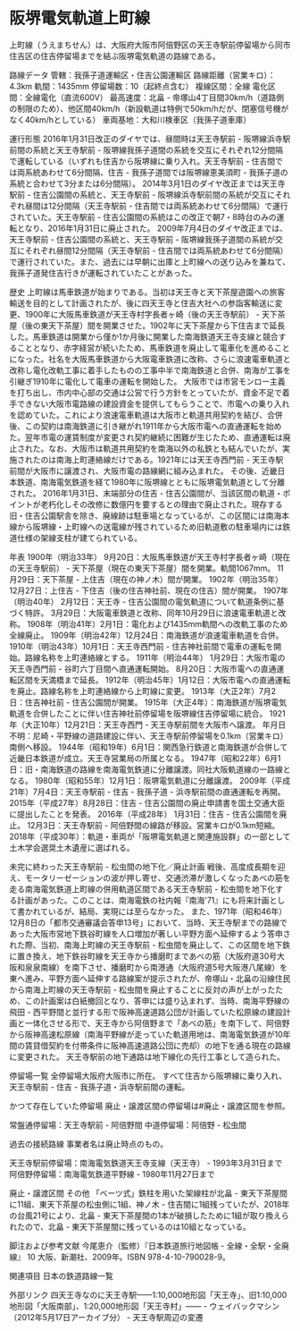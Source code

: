 # 阪堺電気軌道上町線

上町線（うえまちせん）は、大阪府大阪市阿倍野区の天王寺駅前停留場から同市住吉区の住吉停留場までを結ぶ阪堺電気軌道の路線である。

路線データ
管轄：我孫子道運輸区・住吉公園運輸区
路線距離（営業キロ）：4.3km
軌間：1435mm
停留場数：10（起終点含む）
複線区間：全線
電化区間：全線電化（直流600V）
最高速度：北畠 - 帝塚山4丁目間30km/h（道路側の制限のため）、他区間40km/h（新設軌道は特例で50km/hだが、閉塞信号機がなく40km/hとしている）
車両基地：大和川検車区（我孫子道車庫）

運行形態
2016年1月31日改正のダイヤでは、昼間時は天王寺駅前 - 阪堺線浜寺駅前間の系統と天王寺駅前 - 阪堺線我孫子道間の系統を交互にそれぞれ12分間隔で運転している（いずれも住吉から阪堺線に乗り入れ。天王寺駅前 - 住吉間では両系統あわせて6分間隔、住吉 - 我孫子道間では阪堺線恵美須町 - 我孫子道の系統と合わせて3分または6分間隔）。
2014年3月1日のダイヤ改正までは天王寺駅前 - 住吉公園間の系統と、天王寺駅前 - 阪堺線浜寺駅前間の系統が交互にそれぞれ昼間は12分間隔（天王寺駅前 - 住吉間では両系統あわせて6分間隔）で運行されていた。天王寺駅前 - 住吉公園間の系統はこの改正で朝7・8時台のみの運転となり、2016年1月31日に廃止された。
2009年7月4日のダイヤ改正までは、天王寺駅前 - 住吉公園間の系統と、天王寺駅前 - 阪堺線我孫子道間の系統が交互にそれぞれ昼間12分間隔（天王寺駅前 - 住吉間では両系統あわせて6分間隔）で運行されていた。また、過去には早朝に出庫と上町線への送り込みを兼ねて、我孫子道発住吉行きが運転されていたことがあった。

歴史
上町線は馬車鉄道が始まりである。当初は天王寺と天下茶屋遊園への旅客輸送を目的として計画されたが、後に四天王寺と住吉大社への参詣客輸送に変更、1900年に大阪馬車鉄道が天王寺村字長者ヶ崎（後の天王寺駅前） - 天下茶屋（後の東天下茶屋）間を開業させた。1902年に天下茶屋から下住吉まで延長した。馬車鉄道は開業から僅か1か月後に開業した南海鉄道天王寺支線と競合することとなり、赤字経営が続いたため、馬車鉄道を廃止して電車化を進めることになった。社名を大阪馬車鉄道から大阪電車鉄道に改称、さらに浪速電車軌道と改称し電化改軌工事に着手したものの工事中半で南海鉄道と合併、南海が工事を引継ぎ1910年に電化して電車の運転を開始した。
大阪市では市営モンロー主義を打ち出し、市内中心部の交通は公営で行う方針をとっていたが、資金不足で着手できない大阪市電路線の建設資金を提供してもらうことで、市電への乗り入れを認めていた。これにより浪速電車軌道は大阪市と軌道共用契約を結び、合併後、この契約は南海鉄道に引き継がれ1911年から大阪市電への直通運転を始めた。翌年市電の運賃制度が変更され契約継続に困難が生じたため、直通運転は廃止された。なお、大阪市は軌道共用契約を南海以外の私鉄とも結んでいたが、実施されたのは南海上町連絡線だけである。1921年には天王寺西門前 - 天王寺駅前間が大阪市に譲渡され、大阪市電の路線網に組み込まれた。
その後、近畿日本鉄道、南海電気鉄道を経て1980年に阪堺線とともに阪堺電気軌道として分離された。
2016年1月31日、末端部分の住吉 - 住吉公園間が、当該区間の軌道・ポイントが老朽化しその改修に数億円を要するとの理由で廃止された。現存する旧・住吉公園駅舎を除き、廃線跡は駐車場となっているが、この区間には南海本線から阪堺線・上町線への送電線が残されているため旧軌道敷の駐車場内には鉄道仕様の架線支柱が建てられている。

年表
1900年（明治33年）
9月20日：大阪馬車鉄道が天王寺村字長者ヶ崎（現在の天王寺駅前） - 天下茶屋（現在の東天下茶屋）間を開業。軌間1067mm。
11月29日：天下茶屋 - 上住吉（現在の神ノ木）間が開業。
1902年（明治35年）12月27日：上住吉 - 下住吉（後の住吉神社前、現在の住吉）間が開業。
1907年（明治40年）
2月12日：天王寺 - 住吉公園間の電気軌道について軌道条例に基づく特許。
3月29日：大阪電車鉄道と改称、同年10月29日に浪速電車軌道と改称。
1908年（明治41年）2月1日：電化および1435mm軌間への改軌工事のため全線廃止。
1909年（明治42年）12月24日：南海鉄道が浪速電車軌道を合併。
1910年（明治43年）10月1日：天王寺西門前 - 住吉神社前間で電車の運転を開始。路線名称を上町連絡線とする。
1911年（明治44年）
1月29日：大阪市電の天王寺西門前 - 谷町六丁目間へ直通運転開始。
8月20日：大阪市電への直通運転区間を天満橋まで延長。
1912年（明治45年）1月12日：大阪市電への直通運転を廃止。路線名称を上町連絡線から上町線に変更。
1913年（大正2年）7月2日：住吉神社前 - 住吉公園間が開業。
1915年（大正4年）：南海鉄道が阪堺電気軌道を合併したことに伴い住吉神社前停留場を阪堺線住吉停留場に統合。
1921年（大正10年）12月21日：天王寺西門 - 天王寺駅前間を大阪市へ譲渡。
年月日不明：尼崎・平野線の道路建設に伴い、天王寺駅前停留場を0.1km（営業キロ）南側へ移設。
1944年（昭和19年）6月1日：関西急行鉄道と南海鉄道が合併して近畿日本鉄道が成立。天王寺営業局の所属となる。
1947年（昭和22年）6月1日：旧・南海鉄道の路線を南海電気鉄道に分離譲渡。同社大阪軌道線の一路線となる。
1980年（昭和55年）12月1日：阪堺電気軌道に分離譲渡。
2009年（平成21年）7月4日：天王寺駅前 - 住吉 - 我孫子道 - 浜寺駅前間の直通運転を再開。
2015年（平成27年）8月28日：住吉 - 住吉公園間の廃止申請書を国土交通大臣に提出したことを発表。
2016年（平成28年）
1月31日：住吉 - 住吉公園間を廃止。
12月3日：天王寺駅前 - 阿倍野間の線路が移設。営業キロが0.1km短縮。
2018年（平成30年）：軌道・車両が「阪堺電気軌道と関連施設群」の一部として土木学会選奨土木遺産に選ばれる。

未完に終わった天王寺駅前 - 松虫間の地下化／廃止計画
戦後、高度成長期を迎え、モータリーゼーションの波が押し寄せ、交通渋滞が激しくなったあべの筋を走る南海電気鉄道上町線の併用軌道区間である天王寺駅前 - 松虫間を地下化する計画があった。このことは、南海電鉄の社内報『南海'71』にも将来計画として書かれているが、結局、実現には至らなかった。
また、1971年（昭和46年）12月8日の「都市交通審議会答申13号」において、当時、天王寺駅までの路線であった大阪市営地下鉄谷町線を人口増加が著しい平野方面へ延伸するよう答申された際、当初、南海上町線の天王寺駅前 - 松虫間を廃止して、この区間を地下鉄に置き換え、地下鉄谷町線を天王寺から播磨町まであべの筋（大阪府道30号大阪和泉泉南線）を南下させ、播磨町から南港通（大阪府道5号大阪港八尾線）を東へ進み、平野方面へ延伸する路線案が提示されたが、帝塚山・北畠の沿線住民から南海上町線の天王寺駅前 - 松虫間を廃止することに反対の声が上がったため、この計画案は白紙撤回となり、答申には盛り込まれず、当時、南海平野線の飛田 - 西平野間と並行する形で阪神高速道路公団が計画していた松原線の建設計画と一体化させる形で、天王寺から阿倍野まで「あべの筋」を南下して、阿倍野から阪神高速松原線（南海平野線が走っていた軌道用地は、南海電気鉄道が10年間の賃貸借契約を付帯条件に阪神高速道路公団に売却）の地下を通る現在の路線に変更された。
天王寺駅前の地下通路は地下線化の先行工事として造られた。

停留場一覧
全停留場大阪府大阪市に所在。
すべて住吉から阪堺線に乗り入れ、天王寺駅前 - 住吉 - 我孫子道・浜寺駅前間の運転。

かつて存在していた停留場
廃止・譲渡区間の停留場は#廃止・譲渡区間を参照。

常盤通停留場：天王寺駅前 - 阿倍野間
中道停留場：阿倍野 - 松虫間

過去の接続路線
事業者名は廃止時点のもの。

天王寺駅前停留場：南海電気鉄道天王寺支線（天王寺） - 1993年3月31日まで
阿倍野停留場：南海電気鉄道平野線 - 1980年11月27日まで

廃止・譲渡区間
その他
「ベーツ式」鉄柱を用いた架線柱が北畠 - 東天下茶屋間に11組、東天下茶屋の松虫側に1組、神ノ木 - 住吉間に1組残っていたが、2018年の台風21号により、北畠 - 東天下茶屋間の1本が破損したために1組が取り換えられたので、北畠 - 東天下茶屋間に残っているのは10組となっている。

脚注および参考文献
今尾恵介（監修）『日本鉄道旅行地図帳 - 全線・全駅・全廃線』 10 大阪、新潮社、2009年。ISBN 978-4-10-790028-9。

関連項目
日本の鉄道路線一覧

外部リンク
四天王寺なのに天王寺駅——1:10,000地形図「天王寺」、旧1:10,000地形図「大阪南部」、1:20,000地形図「天王寺村」—— - ウェイバックマシン（2012年5月17日アーカイブ分） - 天王寺駅周辺の変遷